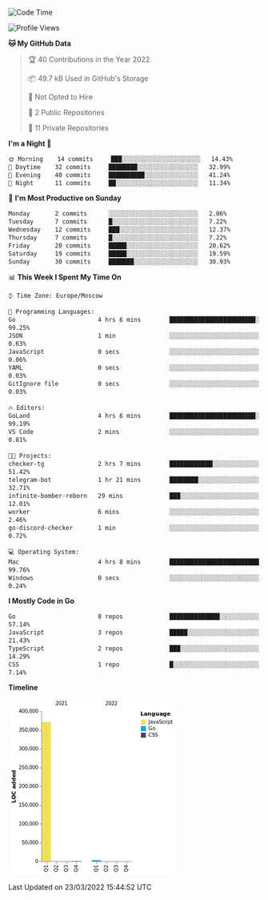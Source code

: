 <!--START_SECTION:waka-->
![Code Time](http://img.shields.io/badge/Code%20Time-220%20hrs%209%20mins-blue)

![Profile Views](http://img.shields.io/badge/Profile%20Views-0-blue)

**🐱 My GitHub Data** 

> 🏆 40 Contributions in the Year 2022
 > 
> 📦 49.7 kB Used in GitHub's Storage 
 > 
> 🚫 Not Opted to Hire
 > 
> 📜 2 Public Repositories 
 > 
> 🔑 11 Private Repositories  
 > 
**I'm a Night 🦉** 

```text
🌞 Morning    14 commits     ███░░░░░░░░░░░░░░░░░░░░░░   14.43% 
🌆 Daytime    32 commits     ████████░░░░░░░░░░░░░░░░░   32.99% 
🌃 Evening    40 commits     ██████████░░░░░░░░░░░░░░░   41.24% 
🌙 Night      11 commits     ██░░░░░░░░░░░░░░░░░░░░░░░   11.34%

```
📅 **I'm Most Productive on Sunday** 

```text
Monday       2 commits      ░░░░░░░░░░░░░░░░░░░░░░░░░   2.06% 
Tuesday      7 commits      █░░░░░░░░░░░░░░░░░░░░░░░░   7.22% 
Wednesday    12 commits     ███░░░░░░░░░░░░░░░░░░░░░░   12.37% 
Thursday     7 commits      █░░░░░░░░░░░░░░░░░░░░░░░░   7.22% 
Friday       20 commits     █████░░░░░░░░░░░░░░░░░░░░   20.62% 
Saturday     19 commits     █████░░░░░░░░░░░░░░░░░░░░   19.59% 
Sunday       30 commits     ███████░░░░░░░░░░░░░░░░░░   30.93%

```


📊 **This Week I Spent My Time On** 

```text
⌚︎ Time Zone: Europe/Moscow

💬 Programming Languages: 
Go                       4 hrs 6 mins        ████████████████████████░   99.25% 
JSON                     1 min               ░░░░░░░░░░░░░░░░░░░░░░░░░   0.63% 
JavaScript               0 secs              ░░░░░░░░░░░░░░░░░░░░░░░░░   0.06% 
YAML                     0 secs              ░░░░░░░░░░░░░░░░░░░░░░░░░   0.03% 
GitIgnore file           0 secs              ░░░░░░░░░░░░░░░░░░░░░░░░░   0.03%

🔥 Editors: 
GoLand                   4 hrs 6 mins        ████████████████████████░   99.19% 
VS Code                  2 mins              ░░░░░░░░░░░░░░░░░░░░░░░░░   0.81%

🐱‍💻 Projects: 
checker-tg               2 hrs 7 mins        ████████████░░░░░░░░░░░░░   51.42% 
telegram-bot             1 hr 21 mins        ████████░░░░░░░░░░░░░░░░░   32.71% 
infinite-bomber-reborn   29 mins             ███░░░░░░░░░░░░░░░░░░░░░░   12.01% 
worker                   6 mins              ░░░░░░░░░░░░░░░░░░░░░░░░░   2.46% 
go-discord-checker       1 min               ░░░░░░░░░░░░░░░░░░░░░░░░░   0.72%

💻 Operating System: 
Mac                      4 hrs 8 mins        █████████████████████████   99.76% 
Windows                  0 secs              ░░░░░░░░░░░░░░░░░░░░░░░░░   0.24%

```

**I Mostly Code in Go** 

```text
Go                       8 repos             ██████████████░░░░░░░░░░░   57.14% 
JavaScript               3 repos             █████░░░░░░░░░░░░░░░░░░░░   21.43% 
TypeScript               2 repos             ███░░░░░░░░░░░░░░░░░░░░░░   14.29% 
CSS                      1 repo              █░░░░░░░░░░░░░░░░░░░░░░░░   7.14%

```


**Timeline**

![Chart not found](https://raw.githubusercontent.com/jeezft/jeezft/main/charts/bar_graph.png) 


 Last Updated on 23/03/2022 15:44:52 UTC
<!--END_SECTION:waka-->
